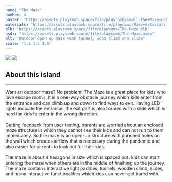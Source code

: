 ```yaml
---
name: "The Maze"
numHex: 4
poster: "https://assets.playcomb.space/file/playcomb/small-The+Maze—nobackground.png"
materials: "https://assets.playcomb.space/file/playcomb/Maze+materials.png"
glb: "https://assets.playcomb.space/file/playcomb/The-Maze.glb"
usdz: "https://assets.playcomb.space/file/playcomb/The-Maze.usdz"
alt: "Outdoor open up maze with tunnel, wood climb and slide"
scale: "1.5 1.5 1.5"
---
```


<div class="about-img-mult">
    <img src="https://assets.playcomb.space/file/playcomb/The+Maze1.png" class="about-img-top" />
    <img src="https://assets.playcomb.space/file/playcomb/The+Maze2.png" class="about-img-bottom" />
</div>

<div class="about-desc">
<h2>About this island</h2>
<hr />
<p>
Want an outdoor maze? No problem! The Maze is a great place for kids who love escape rooms. It is a one-way obstacle journey which kids enter from the entrance and can climb up and down to find ways to exit. Having LED lights indicate the entrance, the exit part is also formed with a slide which is hard for kids to enter in the wrong direction. <br><br> Getting feedback from user testing, parents are worried about an enclosed maze structure in which they cannot see their kids and can not run to them immediately. So the maze is an open-up structure with punched holes on the wall which creates airflow that is necessary during the pandemic and also easier for parents to look out for their kids. <br><br> The maze is about 4 hexagons in size which is spaced out. kids can start entering the maze when others are in the middle of finishing up the journey. The maze contains interactive light paddles, tunnels, wooden climb, slides, and many interactive functionalities which kids can never get bored with.
</p></div>